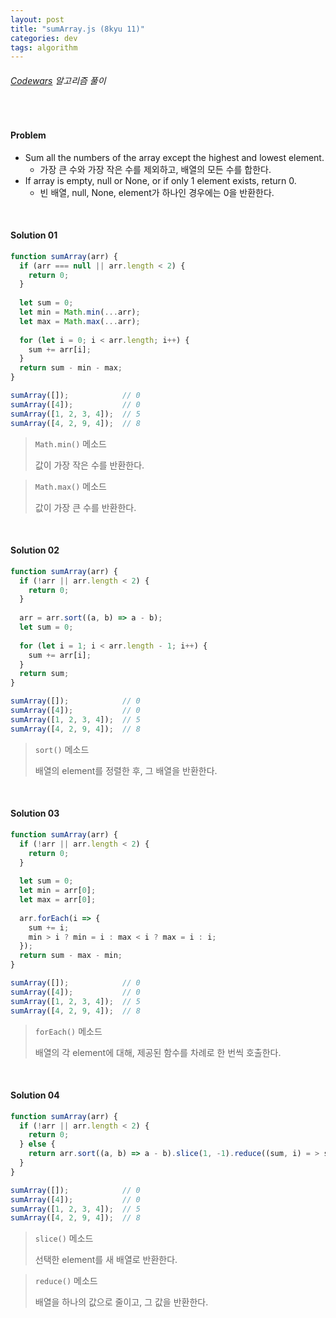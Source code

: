 ```yaml
---
layout: post
title: "sumArray.js (8kyu 11)"
categories: dev
tags: algorithm
---
```


###### [Codewars](https://www.codewars.com) 알고리즘 풀이

<br>

#### Problem

- Sum all the numbers of the array except the highest and lowest element.
  - 가장 큰 수와 가장 작은 수를 제외하고, 배열의 모든 수를 합한다.
- If array is empty, null or None, or if only 1 element exists, return 0.
  - 빈 배열, null, None, element가 하나인 경우에는 0을 반환한다.

<br>

#### Solution 01

```js
function sumArray(arr) {
  if (arr === null || arr.length < 2) {
    return 0;
  }
  
  let sum = 0;
  let min = Math.min(...arr);
  let max = Math.max(...arr);
  
  for (let i = 0; i < arr.length; i++) {
    sum += arr[i];
  }
  return sum - min - max;
}

sumArray([]);            // 0
sumArray([4]);           // 0
sumArray([1, 2, 3, 4]);  // 5
sumArray([4, 2, 9, 4]);  // 8
```

> `Math.min()` 메소드
>
> 값이 가장 작은 수를 반환한다.

> `Math.max()` 메소드
>
> 값이 가장 큰 수를 반환한다.

<br>

#### Solution 02

```js
function sumArray(arr) {
  if (!arr || arr.length < 2) {
    return 0;
  }
  
  arr = arr.sort((a, b) => a - b);
  let sum = 0;
  
  for (let i = 1; i < arr.length - 1; i++) {
    sum += arr[i];
  }
  return sum;
}

sumArray([]);            // 0
sumArray([4]);           // 0
sumArray([1, 2, 3, 4]);  // 5
sumArray([4, 2, 9, 4]);  // 8
```

> `sort()` 메소드
>
> 배열의 element를 정렬한 후, 그 배열을 반환한다.

<br>

#### Solution 03

```js
function sumArray(arr) {
  if (!arr || arr.length < 2) {
    return 0;
  }
  
  let sum = 0;
  let min = arr[0];
  let max = arr[0];
  
  arr.forEach(i => {
    sum += i;
    min > i ? min = i : max < i ? max = i : i;
  });
  return sum - max - min;
}

sumArray([]);            // 0
sumArray([4]);           // 0
sumArray([1, 2, 3, 4]);  // 5
sumArray([4, 2, 9, 4]);  // 8
```

> `forEach()` 메소드
>
> 배열의 각 element에 대해, 제공된 함수를 차례로 한 번씩 호출한다.

<br>

#### Solution 04

```js
function sumArray(arr) {
  if (!arr || arr.length < 2) {
    return 0;
  } else {
    return arr.sort((a, b) => a - b).slice(1, -1).reduce((sum, i) = > sum + i, 0);
  }
}

sumArray([]);            // 0
sumArray([4]);           // 0
sumArray([1, 2, 3, 4]);  // 5
sumArray([4, 2, 9, 4]);  // 8
```

> `slice()` 메소드
>
> 선택한 element를 새 배열로 반환한다.

> `reduce()` 메소드
>
> 배열을 하나의 값으로 줄이고, 그 값을 반환한다.

<br>

<br>
